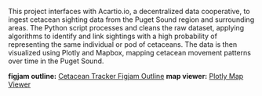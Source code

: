 This project interfaces with Acartio.io, a decentralized data cooperative, to ingest cetacean sighting data from the Puget Sound region and surrounding areas. The Python script processes and cleans the raw dataset, applying algorithms to identify and link sightings with a high probability of representing the same individual or pod of cetaceans. The data is then visualized using Plotly and Mapbox, mapping cetacean movement patterns over time in the Puget Sound.

**figjam outline:** [Cetacean Tracker Figjam Outline](https://www.figma.com/file/ScS28iQZn3UmhNGx3M3ItU/Untitled?type=whiteboard&node-id=0%3A1&t=FFTGM63SU3CUPBND-1)
**map viewer:** [Plotly Map Viewer](https://chart-studio.plotly.com/~skylatran03/1)
